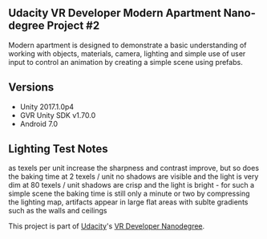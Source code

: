## Udacity VR Developer Modern Apartment Nano-degree Project #2
Modern apartment is designed to demonstrate a basic understanding of working with objects, materials, camera, lighting and simple use of user input to control an animation by creating a simple scene using prefabs.


## Versions
- Unity 2017.1.0p4
- GVR Unity SDK v1.70.0
- Android 7.0

## Lighting Test Notes
as texels per unit increase the sharpness and contrast improve, but so does the baking time
at 2 texels / unit no shadows are visible and the light is very dim
at 80 texels / unit shadows are crisp and the light is bright -  for such a simple scene the baking time is still only a minute or two
by compressing the lighting map, artifacts appear in large flat areas with sublte gradients such as the walls and ceilings

This project is part of [Udacity](https://www.udacity.com "Udacity - Be in demand")'s [VR Developer Nanodegree](https://www.udacity.com/course/vr-developer-nanodegree--nd017).